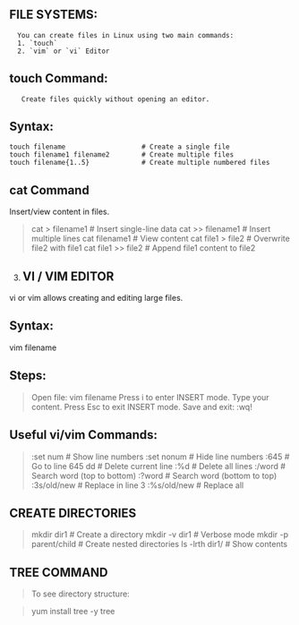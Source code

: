  FILE SYSTEMS:
 -------------

      You can create files in Linux using two main commands:  
      1. `touch`  
      2. `vim` or `vi` Editor  



  touch Command:
  --------------

       Create files quickly without opening an editor.

Syntax:
-------

    touch filename                   # Create a single file
    touch filename1 filename2        # Create multiple files
    touch filename{1..5}             # Create multiple numbered files

 cat Command
 ------------

  Insert/view content in files.

> cat > filename1               # Insert single-line data
> cat >> filename1              # Insert multiple lines
> cat filename1                 # View content
> cat file1 > file2             # Overwrite file2 with file1
> cat file1 >> file2            # Append file1 content to file2


3) VI / VIM EDITOR
   ----------------
vi or vim allows creating and editing large files.

Syntax:
--------
vim filename

Steps:
--------

> Open file: vim filename
> Press i to enter INSERT mode.
> Type your content.
> Press Esc to exit INSERT mode.
> Save and exit: :wq!

Useful vi/vim Commands:
------------------------

> :set num      # Show line numbers
> :set nonum    # Hide line numbers
> :645          # Go to line 645
> dd            # Delete current line
> :%d           # Delete all lines
> :/word        # Search word (top to bottom)
> :?word        # Search word (bottom to top)
> :3s/old/new   # Replace in line 3
> :%s/old/new   # Replace all


CREATE DIRECTORIES
-------------------

> mkdir dir1              # Create a directory
> mkdir -v dir1           # Verbose mode
> mkdir -p parent/child   # Create nested directories
> ls -lrth dir1/          # Show contents


TREE COMMAND
-------------

> To see directory structure:

> yum install tree -y
> tree
